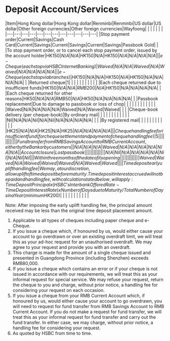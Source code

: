 # Deposit Account/Services

|Item|Hong Kong dollar|Hong Kong dollar|Renminbi|Renminbi|US dollar|US dollar|Other foreign currencies|Other foreign currencies|Wayfoong| | | | | | |
|---|---|---|---|---|---|---|---|---|---|---|---|
|Stop payment order|Current|Savings|Cash Card|Current|Savings|Current|Savings|Current|Savings|Passbook Gold| |
|To stop payment order, or to cancel each stop payment order, issued by the account holder|HK$150|N/A|N/A|HK$150|N/A|HK$150|N/A|N/A|N/A|N/A| |
|e-Cheque (each stop via HSBC Internet Banking)|Waived|N/A|N/A|Waived|N/A|Waived|N/A|N/A|N/A|N/A| |
|e-Cheque (each stop via branches)|HK$150|N/A|N/A|HK$150|N/A|HK$150|N/A|N/A|N/A|N/A| |
|Returned cheque|1| | | | | | | | | | |
|Each cheque returned due to insufficient funds|HK$150|N/A|N/A|RMB200|N/A|HK$150|N/A|N/A|N/A|N/A| |
|Each cheque returned for other reasons|HK$50|N/A|N/A|RMB50|N/A|HK$50|N/A|N/A|N/A|N/A| |
|Passbook replacement|Due to damage to passbook or loss of chop| | | | | | | | | | |
| |Waived|N/A|N/A|N/A|N/A|Waived|N/A|Waived|Waived| | |
|Cheque-book delivery (per cheque-book)|By ordinary mail| | | | | | | | | | |
| |Nil|N/A|N/A|Nil|N/A|Nil|N/A|N/A|N/A|N/A| |
| |By registered mail| | | | | | | | | | |
| |HK$25|N/A|N/A|HK$25|N/A|HK$25|N/A|N/A|N/A|N/A| |
|Cheque handling fee for insufficient fund (for cheque settlement and payment of cheque handling fee)|5| | | | | | | | | | |
|Fund transfer from RMB Savings Account to RMB Current Account, either by the Bank or by customers| |N/A|N/A|N/A|Waived|N/A|N/A|N/A|N/A|N/A|N/A|
|Account closure|Lost passbook| | | | | | | | | | |
| | |N/A|Nil|N/A|N/A|N/A|N/A|Nil|N/A|Nil|Nil|
| |Within three months of the date of its opening| | | | | | | | | | |
| |Waived|Waived|N/A|Waived|Waived|Waived|N/A|Waived|Waived| | |
|Time deposit early uplift handling fee|We may, at our discretion, allow uplift of time deposit before maturity. Time deposit interest accrued will not be paid and handling fee, with calculation stated below, will apply: Time Deposit Principal x (HSBC’s Interbank Offered Rate - Time Deposit Interest Rate) x Number of Days due to Maturity / Total Number of Days in a Year (minimum HK$200)| | | | | | | | | | |

Note: After imposing the early uplift handling fee, the principal amount received may be less than the original time deposit placement amount.

1. Applicable to all types of cheques including paper cheque and e-Cheque.
2. If you issue a cheque which, if honoured by us, would either cause your account to go overdrawn or over an existing overdraft limit, we will treat this as your ad-hoc request for an unauthorised overdraft. We may agree to your request and provide you with an overdraft.
3. This charge is made for the amount of a single cheque issued and presented in Guangdong Province (including Shenzhen) exceeds RMB80,000.
4. If you issue a cheque which contains an error or if your cheque is not issued in accordance with our requirements, we will treat this as your informal request for special service. We may refuse your request, return the cheque to you and charge, without prior notice, a handling fee for considering your request on each occasion.
5. If you issue a cheque from your RMB Current Account which, if honoured by us, would either cause your account to go overdrawn, you will need to request for fund transfer from RMB Savings Account to RMB Current Account. If you do not make a request for fund transfer, we will treat this as your informal request for fund transfer and carry out the fund transfer. In either case, we may charge, without prior notice, a handling fee for considering your request.
6. As quoted by HSBC from time to time.